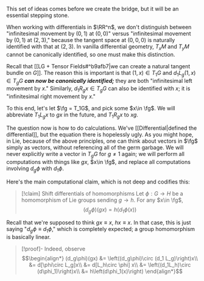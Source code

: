 This set of ideas comes before we create the bridge, but it will be an essential stepping stone.

When working with differentials in $\RR^n$, we don't distinguish between "infinitesimal movement by $(0,1)$ at $(0,0)$" versus "infinitesimal movement by $(0,1)$ at $(2,3)$," because the tangent space at $(0,0,0)$ is naturally identified with that at $(2,3)$. In vanilla differential geometry, $T_xM$ and $T_yM$ cannot be canonically identified, so one must make this distinction.

Recall that [[LG + Tensor Fields#^b9afb7|we can create a natural tangent bundle on $G$]]. The reason this is important is that $(1,x)\in T_1G$ and $d_1L_g(1,x)\in T_gG$ ***can now be canonically identified;*** they are both "infinitesimal left movement by $x$." Similarly, $d_1R_gx\in T_gG$ can also be identified with $x$; it is "infinitesimal right movement by $x$."

To this end, let's let $\fg = T_1G$, and pick some $x\in \fg$. We will abbreviate $T_1L_gx$ to $gx$ in the future, and $T_1R_gx$ to $xg$.

The question now is how to do calculations. We've [[Differential|defined the differential]], but the equation there is hopelessly ugly. As you might hope, in Lie, because of the above principles, one can think about vectors in $\fg$ simply as vectors, without referencing all of the germ garbage. We will never explicitly write a vector in $T_gG$ for $g\neq 1$ again; we will perform all computations with things like $gx$, $x\in \fg$, and replace all computations involving $d_g\phi$ with $d_1\phi$.

Here's the main computational claim, which is not deep and codifies this:

>[!claim] Shift differentials of homomorphisms
>Let $\phi:G\to H$ be a homomorphism of Lie groups sending $g\to h$. For any $x\in \fg$,
>$$(d_g\phi)(gx) = h(d_1\phi(x))$$
>

Recall that we're supposed to think $gx \equiv x$, $hx\equiv x$. In that case, this is just saying "$d_g\phi \equiv d_1\phi$," which is completely expected; a group homomorphism is basically linear.

>[!proof]-
> Indeed, observe
> $$\begin{align*}
> (d_g\phi)(gx) &= \left((d_g\phi)\circ (d_1 L_g)\right)x\\
> &= d[\phi\circ L_g]x\\
> &= d[L_h\circ \phi] x\\
> &= \left((d_1L_h)\circ (d\phi_1)\right)x\\
> &= h\left(d\phi_1(x)\right)
> \end{align*}$$
>